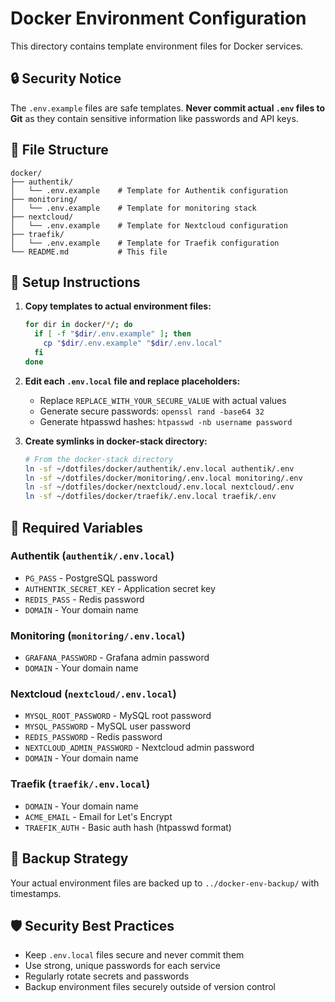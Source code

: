 # Docker Environment Configuration

This directory contains template environment files for Docker services. 

## 🔒 Security Notice

The `.env.example` files are safe templates. **Never commit actual `.env` files to Git** as they contain sensitive information like passwords and API keys.

## 📁 File Structure

```
docker/
├── authentik/
│   └── .env.example    # Template for Authentik configuration
├── monitoring/
│   └── .env.example    # Template for monitoring stack
├── nextcloud/
│   └── .env.example    # Template for Nextcloud configuration
├── traefik/
│   └── .env.example    # Template for Traefik configuration
└── README.md           # This file
```

## 🚀 Setup Instructions

1. **Copy templates to actual environment files:**
   ```bash
   for dir in docker/*/; do
     if [ -f "$dir/.env.example" ]; then
       cp "$dir/.env.example" "$dir/.env.local"
     fi
   done
   ```

2. **Edit each `.env.local` file and replace placeholders:**
   - Replace `REPLACE_WITH_YOUR_SECURE_VALUE` with actual values
   - Generate secure passwords: `openssl rand -base64 32`
   - Generate htpasswd hashes: `htpasswd -nb username password`

3. **Create symlinks in docker-stack directory:**
   ```bash
   # From the docker-stack directory
   ln -sf ~/dotfiles/docker/authentik/.env.local authentik/.env
   ln -sf ~/dotfiles/docker/monitoring/.env.local monitoring/.env
   ln -sf ~/dotfiles/docker/nextcloud/.env.local nextcloud/.env
   ln -sf ~/dotfiles/docker/traefik/.env.local traefik/.env
   ```

## 🔑 Required Variables

### Authentik (`authentik/.env.local`)
- `PG_PASS` - PostgreSQL password
- `AUTHENTIK_SECRET_KEY` - Application secret key
- `REDIS_PASS` - Redis password
- `DOMAIN` - Your domain name

### Monitoring (`monitoring/.env.local`)
- `GRAFANA_PASSWORD` - Grafana admin password
- `DOMAIN` - Your domain name

### Nextcloud (`nextcloud/.env.local`)
- `MYSQL_ROOT_PASSWORD` - MySQL root password
- `MYSQL_PASSWORD` - MySQL user password
- `REDIS_PASSWORD` - Redis password
- `NEXTCLOUD_ADMIN_PASSWORD` - Nextcloud admin password
- `DOMAIN` - Your domain name

### Traefik (`traefik/.env.local`)
- `DOMAIN` - Your domain name
- `ACME_EMAIL` - Email for Let's Encrypt
- `TRAEFIK_AUTH` - Basic auth hash (htpasswd format)

## 💾 Backup Strategy

Your actual environment files are backed up to `../docker-env-backup/` with timestamps.

## 🛡️ Security Best Practices

- Keep `.env.local` files secure and never commit them
- Use strong, unique passwords for each service
- Regularly rotate secrets and passwords
- Backup environment files securely outside of version control
